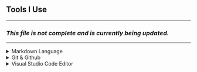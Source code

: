 ## Tools I Use
---
### *This file is not complete and is currently being updated.*
---
<details>
<summary>Markdown Language</summary>

- [Faraday Academy YT](https://www.youtube.com/watch?v=bTVIMt3XllM)
- [Markdown Notes](./Markdown_template.md)
</details>


<details>
<summary>Git & Github</summary>

- *SANS Class ACS3201-Foundations (GFACT)*
- [Programming with Mosh](https://www.youtube.com/watch?v=8JJ101D3knE)
- [FreeCodeCamp.org](https://www.youtube.com/watch?v=RGOj5yH7evk&list=WL&index=2)
- [Git-Notes](./Git-Notes.md)
</details>


<details>
<summary>Visual Studio Code Editor</summary>
</details>

